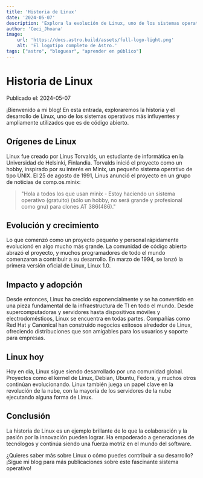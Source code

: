 ```yaml
---
title: 'Historia de Linux'
date: '2024-05-07'
description: 'Explora la evolución de Linux, uno de los sistemas operativos de código abierto más influyentes.'
author: 'Ceci_Jhoana'
image:
    url: 'https://docs.astro.build/assets/full-logo-light.png'
    alt: 'El logotipo completo de Astro.'
tags: ["astro", "bloguear", "aprender en público"]
---
```

# Historia de Linux

Publicado el: 2024-05-07

¡Bienvenido a mi blog! En esta entrada, exploraremos la historia y el desarrollo de Linux, uno de los sistemas operativos más influyentes y ampliamente utilizados que es de código abierto.

## Orígenes de Linux

Linux fue creado por Linus Torvalds, un estudiante de informática en la Universidad de Helsinki, Finlandia. Torvalds inició el proyecto como un hobby, inspirado por su interés en Minix, un pequeño sistema operativo de tipo UNIX. El 25 de agosto de 1991, Linus anunció el proyecto en un grupo de noticias de comp.os.minix:

> "Hola a todos los que usan minix - Estoy haciendo un sistema operativo (gratuito) (sólo un hobby, no será grande y profesional como gnu) para clones AT 386(486)."

## Evolución y crecimiento

Lo que comenzó como un proyecto pequeño y personal rápidamente evolucionó en algo mucho más grande. La comunidad de código abierto abrazó el proyecto, y muchos programadores de todo el mundo comenzaron a contribuir a su desarrollo. En marzo de 1994, se lanzó la primera versión oficial de Linux, Linux 1.0.

## Impacto y adopción

Desde entonces, Linux ha crecido exponencialmente y se ha convertido en una pieza fundamental de la infraestructura de TI en todo el mundo. Desde supercomputadoras y servidores hasta dispositivos móviles y electrodomésticos, Linux se encuentra en todas partes. Compañías como Red Hat y Canonical han construido negocios exitosos alrededor de Linux, ofreciendo distribuciones que son amigables para los usuarios y soporte para empresas.

## Linux hoy

Hoy en día, Linux sigue siendo desarrollado por una comunidad global. Proyectos como el kernel de Linux, Debian, Ubuntu, Fedora, y muchos otros continúan evolucionando. Linux también juega un papel clave en la revolución de la nube, con la mayoría de los servidores de la nube ejecutando alguna forma de Linux.

## Conclusión

La historia de Linux es un ejemplo brillante de lo que la colaboración y la pasión por la innovación pueden lograr. Ha empoderado a generaciones de tecnólogos y continúa siendo una fuerza motriz en el mundo del software.

¿Quieres saber más sobre Linux o cómo puedes contribuir a su desarrollo? ¡Sigue mi blog para más publicaciones sobre este fascinante sistema operativo!